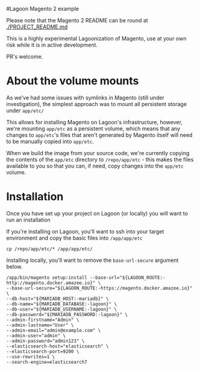 #Lagoon Magento 2 example

Please note that the Magento 2 README can be round at [./PROJECT_README.md](./PROJECT_README.md)

This is a highly experimental Lagoonization of Magento, use at your own risk while it is in active development.

PR's welcome.

# About the volume mounts

As we've had some issues with symlinks in Magento (still under investigation), the simplest approach was to mount all persistent storage under `app/etc/`

This allows for installing Magento on Lagoon's infrastructure, however, we're mounting `app/etc` as a persistent volume, which means that any changes to `app/etc`'s files that aren't generated by Magento itself will need to be manually copied into `app/etc`.

When we build the image from your source code, we're currently copying the contents of the `app/etc` directory to `/repo/app/etc` - this makes the files available to you so that you can, if need, copy changes into the `app/etc` volume.


# Installation

Once you have set up your project on Lagoon (or locally) you will want to run an installation

If you're installing on Lagoon, you'll want to ssh into your target environment and copy the basic files into `/app/app/etc`

`cp /repo/app/etc/* /app/app/etc/`


Installing locally, you'll want to remove the `base-url-secure` argument below.

```
/app/bin/magento setup:install --base-url="${LAGOON_ROUTE:-http://magento.docker.amazee.io}" \
--base-url-secure="${LAGOON_ROUTE:-https://magento.docker.amazee.io}" \
--db-host="${MARIADB_HOST:-mariadb}" \
--db-name="${MARIADB_DATABASE:-lagoon}" \
--db-user="${MARIADB_USERNAME:-lagoon}" \
--db-password="${MARIADB_PASSWORD:-lagoon}" \
--admin-firstname="Admin" \
--admin-lastname="User" \
--admin-email="admin@example.com" \
--admin-user="admin" \
--admin-password="admin123" \
--elasticsearch-host="elasticsearch" \
--elasticsearch-port=9200 \
--use-rewrites=1 \
--search-engine=elasticsearch7

```